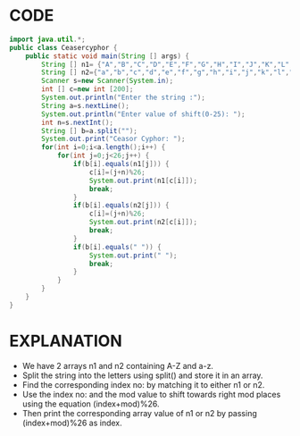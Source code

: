 # CODE
```java
import java.util.*;
public class Ceasercyphor {
	public static void main(String [] args) {
		String [] n1= {"A","B","C","D","E","F","G","H","I","J","K","L","M","N","O","P","Q","R","S","T","U","V","W","X","Y","Z"};
		String [] n2={"a","b","c","d","e","f","g","h","i","j","k","l","m","n","o","p","q","r","s","t","u","v","w","x","y","z"};
		Scanner s=new Scanner(System.in);
		int [] c=new int [200];
		System.out.println("Enter the string :");
		String a=s.nextLine();
		System.out.println("Enter value of shift(0-25): ");
		int n=s.nextInt();
		String [] b=a.split("");
		System.out.print("Ceasor Cyphor: ");
		for(int i=0;i<a.length();i++) {
			for(int j=0;j<26;j++) {
				if(b[i].equals(n1[j])) {
				    c[i]=(j+n)%26;
				    System.out.print(n1[c[i]]);
				    break;
				}	
				if(b[i].equals(n2[j])) {
				    c[i]=(j+n)%26;
				    System.out.print(n2[c[i]]);
				    break;
				}
				if(b[i].equals(" ")) {
					System.out.print(" ");
					break;
				}
			}
		}
	}
}
```
# EXPLANATION
- We have 2 arrays n1 and n2 containing A-Z and a-z.
- Split the string into the letters using split() and store it in an array.
- Find the corresponding index no: by matching it to either n1 or n2.
- Use the index no: and the mod value to shift towards right mod places using the equation (index+mod)%26.
- Then print the corresponding array value of n1 or n2 by passing (index+mod)%26 as index.
